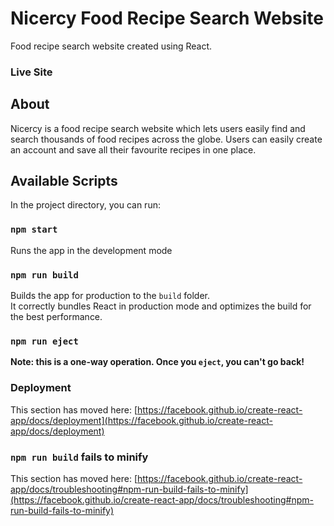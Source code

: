 # Nicercy Food Recipe Search Website 

Food recipe search website created using React.

### Live Site

## About

Nicercy is a food recipe search website which lets users easily find and search thousands of food recipes across the globe. 
Users can easily create an account and save all their favourite recipes in one place.

## Available Scripts

In the project directory, you can run:

### `npm start`

Runs the app in the development mode

### `npm run build`

Builds the app for production to the `build` folder.\
It correctly bundles React in production mode and optimizes the build for the best performance.

### `npm run eject`

**Note: this is a one-way operation. Once you `eject`, you can't go back!**

### Deployment

This section has moved here: [https://facebook.github.io/create-react-app/docs/deployment](https://facebook.github.io/create-react-app/docs/deployment)

### `npm run build` fails to minify

This section has moved here: [https://facebook.github.io/create-react-app/docs/troubleshooting#npm-run-build-fails-to-minify](https://facebook.github.io/create-react-app/docs/troubleshooting#npm-run-build-fails-to-minify)
